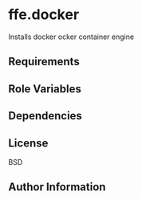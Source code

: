 ffe.docker
=========

Installs docker ocker container engine

Requirements
------------

Role Variables
--------------

Dependencies
------------

License
-------

BSD

Author Information
------------------
